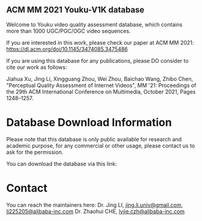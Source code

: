 ## ACM MM 2021 Youku-V1K database

Welcome to Youku video quality assessment database, which contains more than 1000 UGC/PGC/OGC video sequences.

If you are interested in this work, please check our paper at ACM MM 2021: https://dl.acm.org/doi/10.1145/3474085.3475486

If you are using this database for any publications, please DO consider to cite our work as follows:

Jiahua Xu, Jing Li, Xingguang Zhou, Wei Zhou, Baichao Wang, Zhibo Chen, "Perceptual Quality Assessment of Internet Videos", MM '21: Proceedings of the 29th ACM International Conference on Multimedia, October 2021, Pages 1248–1257.

# Database Download Information

Please note that this database is only public available for research and academic purpose, for any commercial or other usage, please contact us to ask for the permission.

You can download the database via this link:


# Contact
You can reach the maintainers here:
Dr. Jing LI,  jing.li.univ@gmail.com, lj225205@alibaba-inc.com
Dr. Zhaohui CHE, lvjie.czh@alibaba-inc.com
